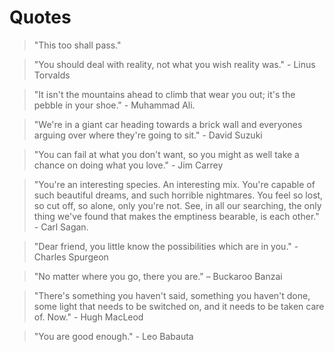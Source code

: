 # Quotes

> "This too shall pass."

> "You should deal with reality, not what you wish reality was." - Linus Torvalds

> "It isn't the mountains ahead to climb that wear you out; it's the pebble in your shoe." - Muhammad Ali.

> "We're in a giant car heading towards a brick wall and everyones arguing over where they're going to sit." - David Suzuki

> "You can fail at what you don't want, so you might as well take a chance on doing what you love." - Jim Carrey

> "You're an interesting species. An interesting mix. You're capable of such beautiful dreams, and such horrible nightmares. You feel so lost, so cut off, so alone, only you're not. See, in all our searching, the only thing we've found that makes the emptiness bearable, is each other." - Carl Sagan.

> "Dear friend, you little know the possibilities which are in you." - Charles Spurgeon

> "No matter where you go, there you are." – Buckaroo Banzai

> "There's something you haven't said, something you haven't done, some light that needs to be switched on, and it needs to be taken care of. Now." - Hugh MacLeod

> "You are good enough." - Leo Babauta
